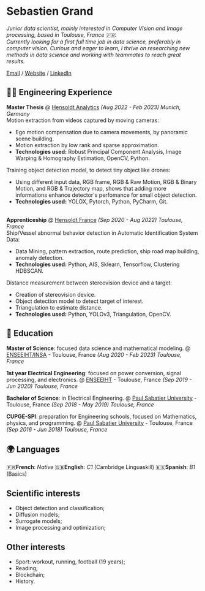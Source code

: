 # Sebastien Grand

_Junior data scientist, mainly interested in Computer Vision and Image processing, based in Toulouse, France 🇫🇷.  
Currently looking for a first full time job in data science, preferably in computer vision. Curious and eager to learn, I thrive on researching new methods in data science and working with teammates to reach great results._<br>

[Email](mailto:sebastiengrdmtz@gmail.com) / 
[Website](https://sebastiengrand98.github.io/MypersonalCV/) / 
[LinkedIn](https://www.linkedin.com/in/sebastien-grand-4887b619a/) 

## 👨‍💼 Engineering Experience

**Master Thesis** @ [Hensoldt Analytics](https://www.hensoldt-analytics.com/) _(Aug 2022 - Feb 2023) Munich, Germany_<br>
Motion extraction from videos captured by moving cameras:
  - Ego motion compensation due to camera movements, by panoramic scene building.
  - Motion extraction by low rank and sparse approximation.
  - **Technologies used:** Robust Principal Component Analysis, Image Warping & Homography Estimation, OpenCV, Python. <br>
  
Training object detection model, to detect tiny object like drones:
  - Using different input data, RGB frame, RGB & Raw Motion, RGB & Binary Motion, and RGB & Trajectory map, shows that adding more informations enhance detector's perfomance for small object detection.
  - **Technologies used:** YOLOX, Pytorch, Python, PyCharm, Git. <br><br>

**Apprenticeship** @ [Hensoldt France](https://www.hensoldt.fr/) _(Sep 2020 - Aug 2022) Toulouse, France_<br>
Ship/Vessel abnormal behavior detection in Automatic Identification System Data:
  - Data Mining, pattern extraction, route prediction, ship road map building, anomaly detection.
  - **Technologies used:** Python, AIS, Sklearn, Tensorflow, Clustering HDBSCAN. <br>

Distance measurement between stereovision device and a target:
  - Creation of stereovision device.
  - Object detection model to detect target of interest.
  - Triangulation to estimate distance.
  - **Technologies used:** Python, YOLOv3, Triangulation, OpenCV. <br>


## 📖 Education

**Master of Science**: focused data science and mathematical modeling.
@ [ENSEEIHT/INSA](https://www.enseeiht.fr/fr/formation/formation-ingenieur/departement-sn/programme-sn/parcours-modia.html) - Toulouse, France _(Aug 2020 - Feb 2023) Toulouse, France_ <br>

**1st year Electrical Engineering**: focused on power conversion, signal processing, and electronics.
@ [ENSEEIHT](https://www.enseeiht.fr/fr/formation/formation-ingenieur/departement-sn/programme-sn/parcours-modia.html) - Toulouse, France _(Sep 2019 - Jun 2020) Toulouse, France_ <br>

**Bachelor of Science**: in Electrical Engineering.
@ [Paul Sabatier University](https://eea.univ-tlse3.fr/licence-eea) - Toulouse, France _(Sep 2018 - May 2019) Toulouse, France_ <br>

**CUPGE-SPI**: preparation for Engineering schools, focused on Mathematics, physics, and programming.
@ [Paul Sabatier University](https://www.univ-tlse3.fr/preparation-concours-ingenieur-parcours-cycle-universitaire-preparatoire-aux-grandes-ecoles-sciences-pour-lingenieur-cupge-spi) - Toulouse, France _(Sep 2016 - Jun 2018) Toulouse, France_ <br>

## 🌍 Languages
🇫🇷**French**: *Native*
🇬🇧**English**: *C1* (Cambridge Linguaskill)
🇪🇸**Spanish**: *B1* (Basics)

## Scientific interests
- Object detection and classification;
- Diffusion models;
- Surrogate models;
- Image processing and optimization;

## Other interests
- Sport: workout, running, football (19 years);
- Reading;
- Blockchain;
- History.